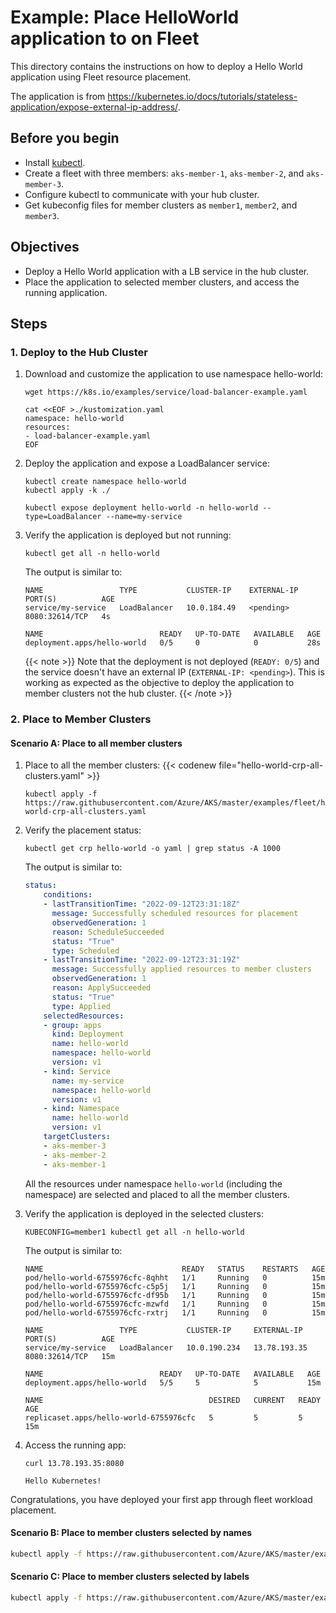 # Example: Place HelloWorld application to  on Fleet

This directory contains the instructions on how to deploy a Hello World application using Fleet resource placement.

The application is from https://kubernetes.io/docs/tutorials/stateless-application/expose-external-ip-address/.

## Before you begin
* Install [kubectl](https://kubernetes.io/docs/tasks/tools/).
* Create a fleet with three members: `aks-member-1`, `aks-member-2`, and `aks-member-3`.
* Configure kubectl to communicate with your hub cluster.
* Get kubeconfig files for member clusters as `member1`, `member2`, and `member3`.

## Objectives
* Deploy a Hello World application with a LB service in the hub cluster.
* Place the application to selected member clusters, and access the running application.

## Steps

### 1. Deploy to the Hub Cluster

1.  Download and customize the application to use namespace hello-world:
    ```shell
    wget https://k8s.io/examples/service/load-balancer-example.yaml
    
    cat <<EOF >./kustomization.yaml
    namespace: hello-world
    resources:
    - load-balancer-example.yaml
    EOF
    ```

1.  Deploy the application and expose a LoadBalancer service: 
    ```shell
    kubectl create namespace hello-world
    kubectl apply -k ./
    
    kubectl expose deployment hello-world -n hello-world --type=LoadBalancer --name=my-service
    ```

1. Verify the application is deployed but not running:
    ```shell
    kubectl get all -n hello-world
    ```

   The output is similar to:
   
   ```console
   NAME                 TYPE           CLUSTER-IP    EXTERNAL-IP   PORT(S)          AGE
   service/my-service   LoadBalancer   10.0.184.49   <pending>     8080:32614/TCP   4s
   
   NAME                          READY   UP-TO-DATE   AVAILABLE   AGE
   deployment.apps/hello-world   0/5     0            0           28s
   ```

   {{< note >}}
   Note that the deployment is not deployed (`READY: 0/5`) and the service doesn't have an external IP (`EXTERNAL-IP: <pending>`).
   This is working as expected as the objective to deploy the application to member clusters not the hub cluster.
   {{< /note >}}

### 2. Place to Member Clusters

#### Scenario A: Place to all member clusters

1. Place to all the member clusters:
   {{< codenew file="hello-world-crp-all-clusters.yaml" >}}

    ```shell
    kubectl apply -f https://raw.githubusercontent.com/Azure/AKS/master/examples/fleet/helloworld/hello-world-crp-all-clusters.yaml
    ```

1. Verify the placement status:
    ```shell
    kubectl get crp hello-world -o yaml | grep status -A 1000
    ```

    The output is similar to:
    ```yaml
    status:
        conditions:
        - lastTransitionTime: "2022-09-12T23:31:18Z"
          message: Successfully scheduled resources for placement
          observedGeneration: 1
          reason: ScheduleSucceeded
          status: "True"
          type: Scheduled
        - lastTransitionTime: "2022-09-12T23:31:19Z"
          message: Successfully applied resources to member clusters
          observedGeneration: 1
          reason: ApplySucceeded
          status: "True"
          type: Applied
        selectedResources:
        - group: apps
          kind: Deployment
          name: hello-world
          namespace: hello-world
          version: v1
        - kind: Service
          name: my-service
          namespace: hello-world
          version: v1
        - kind: Namespace
          name: hello-world
          version: v1
        targetClusters:
        - aks-member-3
        - aks-member-2
        - aks-member-1
    ```

   All the resources under namespace `hello-world` (including the namespace) are selected and placed to all the member clusters.

1. Verify the application is deployed in the selected clusters:
    ```shell
    KUBECONFIG=member1 kubectl get all -n hello-world
    ```

    The output is similar to:
    ```coonsole
    NAME                               READY   STATUS    RESTARTS   AGE
    pod/hello-world-6755976cfc-8qhht   1/1     Running   0          15m
    pod/hello-world-6755976cfc-c5p5j   1/1     Running   0          15m
    pod/hello-world-6755976cfc-df95b   1/1     Running   0          15m
    pod/hello-world-6755976cfc-mzwfd   1/1     Running   0          15m
    pod/hello-world-6755976cfc-rxtrj   1/1     Running   0          15m
    
    NAME                 TYPE           CLUSTER-IP     EXTERNAL-IP    PORT(S)          AGE
    service/my-service   LoadBalancer   10.0.190.234   13.78.193.35   8080:32614/TCP   15m
    
    NAME                          READY   UP-TO-DATE   AVAILABLE   AGE
    deployment.apps/hello-world   5/5     5            5           15m
    
    NAME                                     DESIRED   CURRENT   READY   AGE
    replicaset.apps/hello-world-6755976cfc   5         5         5       15m
    ```

1. Access the running app:
    ```shell
    curl 13.78.193.35:8080
    ```
    ```console
    Hello Kubernetes!
    ```
Congratulations, you have deployed your first app through fleet workload placement.

#### Scenario B: Place to member clusters selected by names
```bash
kubectl apply -f https://raw.githubusercontent.com/Azure/AKS/master/examples/fleet/helloworld/hello-world-crp-by-cluster-names.yaml
```

#### Scenario C: Place to member clusters selected by labels
```bash
kubectl apply -f https://raw.githubusercontent.com/Azure/AKS/master/examples/fleet/helloworld/hello-world-crp-by-cluster-labels.yaml
```